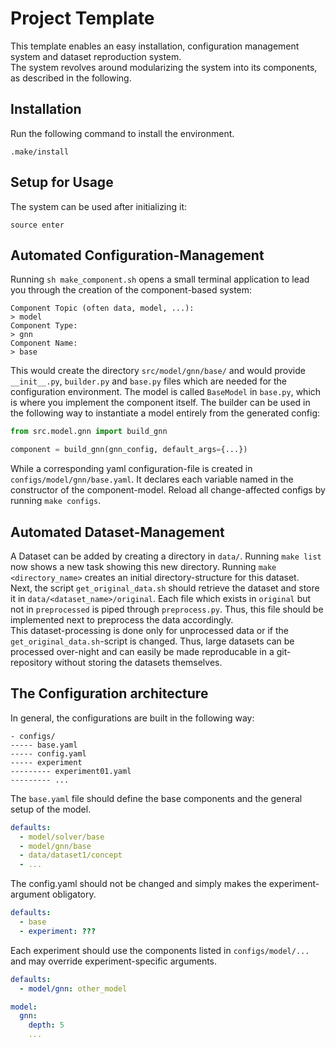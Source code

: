 # Project Template

This template enables an easy installation, configuration management system and dataset reproduction system. \
The system revolves around modularizing the system into its components, as described in the following.

## Installation
Run the following command to install the environment.
```shell
.make/install
```

## Setup for Usage
The system can be used after initializing it:
```shell
source enter
```

## Automated Configuration-Management
Running `sh make_component.sh` opens a small terminal application to lead you through the creation of the component-based system:
```shell
Component Topic (often data, model, ...):
> model
Component Type:
> gnn
Component Name:
> base
```
This would create the directory `src/model/gnn/base/` and would provide `__init__.py`, `builder.py` and `base.py` files which are needed for the configuration environment.
The model is called `BaseModel` in `base.py`, which is where you implement the component itself.
The builder can be used in the following way to instantiate a model entirely from the generated config:
```python
from src.model.gnn import build_gnn

component = build_gnn(gnn_config, default_args={...})
```
While a corresponding yaml configuration-file is created in `configs/model/gnn/base.yaml`.
It declares each variable named in the constructor of the component-model.
Reload all change-affected configs by running `make configs`.


## Automated Dataset-Management
A Dataset can be added by creating a directory in `data/`.
Running `make list` now shows a new task showing this new directory.
Running `make <directory_name>` creates an initial directory-structure for this dataset. \
Next, the script `get_original_data.sh` should retrieve the dataset and store it in `data/<dataset_name>/original`.
Each file which exists in `original` but not in `preprocessed` is piped through `preprocess.py`.
Thus, this file should be implemented next to preprocess the data accordingly. \
This dataset-processing is done only for unprocessed data or if the `get_original_data.sh`-script is changed. Thus, large datasets can be processed over-night and can easily be made reproducable in a git-repository without storing the datasets themselves.


## The Configuration architecture
In general, the configurations are built in the following way:
```shell
- configs/
----- base.yaml
----- config.yaml
----- experiment
--------- experiment01.yaml
--------- ...
```
The `base.yaml` file should define the base components and the general setup of the model.
```yaml
defaults:
  - model/solver/base
  - model/gnn/base
  - data/dataset1/concept
  - ...
```
The config.yaml should not be changed and simply makes the experiment-argument obligatory.
```yaml
defaults:
  - base
  - experiment: ???
```
Each experiment should use the components listed in `configs/model/...` and may override experiment-specific arguments.
```yaml
defaults:
  - model/gnn: other_model

model:
  gnn:
    depth: 5
    ...
```
